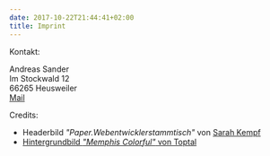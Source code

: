 ```yaml
---
date: 2017-10-22T21:44:41+02:00
title: Imprint
---
```


Kontakt:

Andreas Sander<br>
Im Stockwald 12<br>
66265 Heusweiler<br>
<a href="mailto:blog@andi1984.de">Mail</a>

Credits:

- Headerbild _"Paper.Webentwicklerstammtisch"_ von [Sarah Kempf](https://eikuhdu.de/)
- [Hintergrundbild _"Memphis Colorful"_ von Toptal](https://www.toptal.com/designers/subtlepatterns/memphis-colorful/)